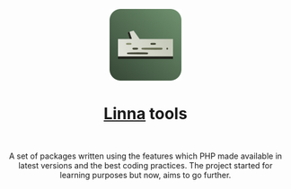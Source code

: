 <p align="center">
  <a href="https://linna.tools/">
    <img src="linna-logo-rouded.png" alt="linna logo" width="128" height="128">
  </a>
</p>

<h1 align="center"><a href="https://linna.tools/">Linna</a> tools</h1><br>

<p align="center">
  A set of packages written using the features which PHP made available in latest versions and the best coding practices. The project started for learning purposes but now, aims to go further.
</p>